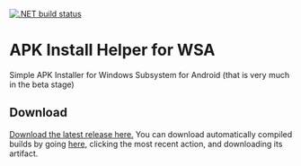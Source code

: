 [![.NET build status](https://github.com/JosephM101/APKInstallerForWSA/actions/workflows/dotnet.yml/badge.svg)](https://github.com/JosephM101/APKInstallerForWSA/actions/workflows/dotnet.yml)

# APK Install Helper for WSA
Simple APK Installer for Windows Subsystem for Android (that is very much in the beta stage)


## Download
[Download the latest release here.](https://github.com/JosephM101/APKInstallerForWSA/releases/latest) You can download automatically compiled builds by going [here](https://github.com/JosephM101/APKInstallerForWSA/actions?query=is%3Asuccess+branch%3Amain), clicking the most recent action, and downloading its artifact.
